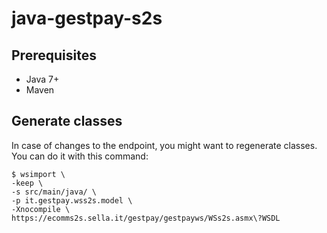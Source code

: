 # java-gestpay-s2s

## Prerequisites

- Java 7+
- Maven

## Generate classes

In case of changes to the endpoint, you might want to regenerate classes. You can do it with this command:

  ```terminal
  $ wsimport \
  -keep \
  -s src/main/java/ \
  -p it.gestpay.wss2s.model \
  -Xnocompile \
  https://ecomms2s.sella.it/gestpay/gestpayws/WSs2s.asmx\?WSDL
  ```

